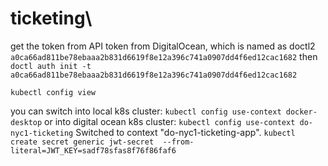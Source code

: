 # ticketing\
get the token from API token from DigitalOcean, which is named as doctl2
`a0ca66ad811be78ebaaa2b831d6619f8e12a396c741a0907dd4f6ed12cac1682`
then
`doctl auth init -t a0ca66ad811be78ebaaa2b831d6619f8e12a396c741a0907dd4f6ed12cac1682`

`kubectl config view`

you can switch into local k8s cluster: 
`kubectl config use-context docker-desktop` 
or into digital ocean k8s cluster:
`kubectl config use-context do-nyc1-ticketing`
Switched to context "do-nyc1-ticketing-app".
`kubectl create secret generic jwt-secret  --from-literal=JWT_KEY=sadf78sfas8f76f86faf6`

